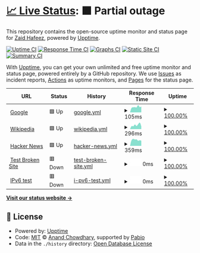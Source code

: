 # [📈 Live Status](https://zaidhafeeez.github.io/status-page): <!--live status--> **🟧 Partial outage**

This repository contains the open-source uptime monitor and status page for [Zaid Hafeez](https://zaidhafeeez.github.io/status-page), powered by [Upptime](https://github.com/upptime/upptime).

[![Uptime CI](https://github.com/zaidhafeeez/status-page/workflows/Uptime%20CI/badge.svg)](https://github.com/zaidhafeeez/status-page/actions?query=workflow%3A%22Uptime+CI%22)
[![Response Time CI](https://github.com/zaidhafeeez/status-page/workflows/Response%20Time%20CI/badge.svg)](https://github.com/zaidhafeeez/status-page/actions?query=workflow%3A%22Response+Time+CI%22)
[![Graphs CI](https://github.com/zaidhafeeez/status-page/workflows/Graphs%20CI/badge.svg)](https://github.com/zaidhafeeez/status-page/actions?query=workflow%3A%22Graphs+CI%22)
[![Static Site CI](https://github.com/zaidhafeeez/status-page/workflows/Static%20Site%20CI/badge.svg)](https://github.com/zaidhafeeez/status-page/actions?query=workflow%3A%22Static+Site+CI%22)
[![Summary CI](https://github.com/zaidhafeeez/status-page/workflows/Summary%20CI/badge.svg)](https://github.com/zaidhafeeez/status-page/actions?query=workflow%3A%22Summary+CI%22)

With [Upptime](https://upptime.js.org), you can get your own unlimited and free uptime monitor and status page, powered entirely by a GitHub repository. We use [Issues](https://github.com/zaidhafeeez/status-page/issues) as incident reports, [Actions](https://github.com/zaidhafeeez/status-page/actions) as uptime monitors, and [Pages](https://zaidhafeeez.github.io/status-page) for the status page.

<!--start: status pages-->
<!-- This summary is generated by Upptime (https://github.com/upptime/upptime) -->
<!-- Do not edit this manually, your changes will be overwritten -->
<!-- prettier-ignore -->
| URL | Status | History | Response Time | Uptime |
| --- | ------ | ------- | ------------- | ------ |
| <img alt="" src="https://icons.duckduckgo.com/ip3/www.google.com.ico" height="13"> [Google](https://www.google.com) | 🟩 Up | [google.yml](https://github.com/zaidhafeeez/status-page/commits/HEAD/history/google.yml) | <details><summary><img alt="Response time graph" src="./graphs/google/response-time-week.png" height="20"> 105ms</summary><br><a href="https://zaidhafeeez.github.io/status-page/history/google"><img alt="Response time 121" src="https://img.shields.io/endpoint?url=https%3A%2F%2Fraw.githubusercontent.com%2Fzaidhafeeez%2Fstatus-page%2FHEAD%2Fapi%2Fgoogle%2Fresponse-time.json"></a><br><a href="https://zaidhafeeez.github.io/status-page/history/google"><img alt="24-hour response time 113" src="https://img.shields.io/endpoint?url=https%3A%2F%2Fraw.githubusercontent.com%2Fzaidhafeeez%2Fstatus-page%2FHEAD%2Fapi%2Fgoogle%2Fresponse-time-day.json"></a><br><a href="https://zaidhafeeez.github.io/status-page/history/google"><img alt="7-day response time 105" src="https://img.shields.io/endpoint?url=https%3A%2F%2Fraw.githubusercontent.com%2Fzaidhafeeez%2Fstatus-page%2FHEAD%2Fapi%2Fgoogle%2Fresponse-time-week.json"></a><br><a href="https://zaidhafeeez.github.io/status-page/history/google"><img alt="30-day response time 129" src="https://img.shields.io/endpoint?url=https%3A%2F%2Fraw.githubusercontent.com%2Fzaidhafeeez%2Fstatus-page%2FHEAD%2Fapi%2Fgoogle%2Fresponse-time-month.json"></a><br><a href="https://zaidhafeeez.github.io/status-page/history/google"><img alt="1-year response time 121" src="https://img.shields.io/endpoint?url=https%3A%2F%2Fraw.githubusercontent.com%2Fzaidhafeeez%2Fstatus-page%2FHEAD%2Fapi%2Fgoogle%2Fresponse-time-year.json"></a></details> | <details><summary><a href="https://zaidhafeeez.github.io/status-page/history/google">100.00%</a></summary><a href="https://zaidhafeeez.github.io/status-page/history/google"><img alt="All-time uptime 100.00%" src="https://img.shields.io/endpoint?url=https%3A%2F%2Fraw.githubusercontent.com%2Fzaidhafeeez%2Fstatus-page%2FHEAD%2Fapi%2Fgoogle%2Fuptime.json"></a><br><a href="https://zaidhafeeez.github.io/status-page/history/google"><img alt="24-hour uptime 100.00%" src="https://img.shields.io/endpoint?url=https%3A%2F%2Fraw.githubusercontent.com%2Fzaidhafeeez%2Fstatus-page%2FHEAD%2Fapi%2Fgoogle%2Fuptime-day.json"></a><br><a href="https://zaidhafeeez.github.io/status-page/history/google"><img alt="7-day uptime 100.00%" src="https://img.shields.io/endpoint?url=https%3A%2F%2Fraw.githubusercontent.com%2Fzaidhafeeez%2Fstatus-page%2FHEAD%2Fapi%2Fgoogle%2Fuptime-week.json"></a><br><a href="https://zaidhafeeez.github.io/status-page/history/google"><img alt="30-day uptime 100.00%" src="https://img.shields.io/endpoint?url=https%3A%2F%2Fraw.githubusercontent.com%2Fzaidhafeeez%2Fstatus-page%2FHEAD%2Fapi%2Fgoogle%2Fuptime-month.json"></a><br><a href="https://zaidhafeeez.github.io/status-page/history/google"><img alt="1-year uptime 100.00%" src="https://img.shields.io/endpoint?url=https%3A%2F%2Fraw.githubusercontent.com%2Fzaidhafeeez%2Fstatus-page%2FHEAD%2Fapi%2Fgoogle%2Fuptime-year.json"></a></details>
| <img alt="" src="https://icons.duckduckgo.com/ip3/en.wikipedia.org.ico" height="13"> [Wikipedia](https://en.wikipedia.org) | 🟩 Up | [wikipedia.yml](https://github.com/zaidhafeeez/status-page/commits/HEAD/history/wikipedia.yml) | <details><summary><img alt="Response time graph" src="./graphs/wikipedia/response-time-week.png" height="20"> 296ms</summary><br><a href="https://zaidhafeeez.github.io/status-page/history/wikipedia"><img alt="Response time 227" src="https://img.shields.io/endpoint?url=https%3A%2F%2Fraw.githubusercontent.com%2Fzaidhafeeez%2Fstatus-page%2FHEAD%2Fapi%2Fwikipedia%2Fresponse-time.json"></a><br><a href="https://zaidhafeeez.github.io/status-page/history/wikipedia"><img alt="24-hour response time 141" src="https://img.shields.io/endpoint?url=https%3A%2F%2Fraw.githubusercontent.com%2Fzaidhafeeez%2Fstatus-page%2FHEAD%2Fapi%2Fwikipedia%2Fresponse-time-day.json"></a><br><a href="https://zaidhafeeez.github.io/status-page/history/wikipedia"><img alt="7-day response time 296" src="https://img.shields.io/endpoint?url=https%3A%2F%2Fraw.githubusercontent.com%2Fzaidhafeeez%2Fstatus-page%2FHEAD%2Fapi%2Fwikipedia%2Fresponse-time-week.json"></a><br><a href="https://zaidhafeeez.github.io/status-page/history/wikipedia"><img alt="30-day response time 230" src="https://img.shields.io/endpoint?url=https%3A%2F%2Fraw.githubusercontent.com%2Fzaidhafeeez%2Fstatus-page%2FHEAD%2Fapi%2Fwikipedia%2Fresponse-time-month.json"></a><br><a href="https://zaidhafeeez.github.io/status-page/history/wikipedia"><img alt="1-year response time 227" src="https://img.shields.io/endpoint?url=https%3A%2F%2Fraw.githubusercontent.com%2Fzaidhafeeez%2Fstatus-page%2FHEAD%2Fapi%2Fwikipedia%2Fresponse-time-year.json"></a></details> | <details><summary><a href="https://zaidhafeeez.github.io/status-page/history/wikipedia">100.00%</a></summary><a href="https://zaidhafeeez.github.io/status-page/history/wikipedia"><img alt="All-time uptime 100.00%" src="https://img.shields.io/endpoint?url=https%3A%2F%2Fraw.githubusercontent.com%2Fzaidhafeeez%2Fstatus-page%2FHEAD%2Fapi%2Fwikipedia%2Fuptime.json"></a><br><a href="https://zaidhafeeez.github.io/status-page/history/wikipedia"><img alt="24-hour uptime 100.00%" src="https://img.shields.io/endpoint?url=https%3A%2F%2Fraw.githubusercontent.com%2Fzaidhafeeez%2Fstatus-page%2FHEAD%2Fapi%2Fwikipedia%2Fuptime-day.json"></a><br><a href="https://zaidhafeeez.github.io/status-page/history/wikipedia"><img alt="7-day uptime 100.00%" src="https://img.shields.io/endpoint?url=https%3A%2F%2Fraw.githubusercontent.com%2Fzaidhafeeez%2Fstatus-page%2FHEAD%2Fapi%2Fwikipedia%2Fuptime-week.json"></a><br><a href="https://zaidhafeeez.github.io/status-page/history/wikipedia"><img alt="30-day uptime 100.00%" src="https://img.shields.io/endpoint?url=https%3A%2F%2Fraw.githubusercontent.com%2Fzaidhafeeez%2Fstatus-page%2FHEAD%2Fapi%2Fwikipedia%2Fuptime-month.json"></a><br><a href="https://zaidhafeeez.github.io/status-page/history/wikipedia"><img alt="1-year uptime 100.00%" src="https://img.shields.io/endpoint?url=https%3A%2F%2Fraw.githubusercontent.com%2Fzaidhafeeez%2Fstatus-page%2FHEAD%2Fapi%2Fwikipedia%2Fuptime-year.json"></a></details>
| <img alt="" src="https://icons.duckduckgo.com/ip3/news.ycombinator.com.ico" height="13"> [Hacker News](https://news.ycombinator.com) | 🟩 Up | [hacker-news.yml](https://github.com/zaidhafeeez/status-page/commits/HEAD/history/hacker-news.yml) | <details><summary><img alt="Response time graph" src="./graphs/hacker-news/response-time-week.png" height="20"> 359ms</summary><br><a href="https://zaidhafeeez.github.io/status-page/history/hacker-news"><img alt="Response time 318" src="https://img.shields.io/endpoint?url=https%3A%2F%2Fraw.githubusercontent.com%2Fzaidhafeeez%2Fstatus-page%2FHEAD%2Fapi%2Fhacker-news%2Fresponse-time.json"></a><br><a href="https://zaidhafeeez.github.io/status-page/history/hacker-news"><img alt="24-hour response time 147" src="https://img.shields.io/endpoint?url=https%3A%2F%2Fraw.githubusercontent.com%2Fzaidhafeeez%2Fstatus-page%2FHEAD%2Fapi%2Fhacker-news%2Fresponse-time-day.json"></a><br><a href="https://zaidhafeeez.github.io/status-page/history/hacker-news"><img alt="7-day response time 359" src="https://img.shields.io/endpoint?url=https%3A%2F%2Fraw.githubusercontent.com%2Fzaidhafeeez%2Fstatus-page%2FHEAD%2Fapi%2Fhacker-news%2Fresponse-time-week.json"></a><br><a href="https://zaidhafeeez.github.io/status-page/history/hacker-news"><img alt="30-day response time 320" src="https://img.shields.io/endpoint?url=https%3A%2F%2Fraw.githubusercontent.com%2Fzaidhafeeez%2Fstatus-page%2FHEAD%2Fapi%2Fhacker-news%2Fresponse-time-month.json"></a><br><a href="https://zaidhafeeez.github.io/status-page/history/hacker-news"><img alt="1-year response time 318" src="https://img.shields.io/endpoint?url=https%3A%2F%2Fraw.githubusercontent.com%2Fzaidhafeeez%2Fstatus-page%2FHEAD%2Fapi%2Fhacker-news%2Fresponse-time-year.json"></a></details> | <details><summary><a href="https://zaidhafeeez.github.io/status-page/history/hacker-news">100.00%</a></summary><a href="https://zaidhafeeez.github.io/status-page/history/hacker-news"><img alt="All-time uptime 100.00%" src="https://img.shields.io/endpoint?url=https%3A%2F%2Fraw.githubusercontent.com%2Fzaidhafeeez%2Fstatus-page%2FHEAD%2Fapi%2Fhacker-news%2Fuptime.json"></a><br><a href="https://zaidhafeeez.github.io/status-page/history/hacker-news"><img alt="24-hour uptime 100.00%" src="https://img.shields.io/endpoint?url=https%3A%2F%2Fraw.githubusercontent.com%2Fzaidhafeeez%2Fstatus-page%2FHEAD%2Fapi%2Fhacker-news%2Fuptime-day.json"></a><br><a href="https://zaidhafeeez.github.io/status-page/history/hacker-news"><img alt="7-day uptime 100.00%" src="https://img.shields.io/endpoint?url=https%3A%2F%2Fraw.githubusercontent.com%2Fzaidhafeeez%2Fstatus-page%2FHEAD%2Fapi%2Fhacker-news%2Fuptime-week.json"></a><br><a href="https://zaidhafeeez.github.io/status-page/history/hacker-news"><img alt="30-day uptime 100.00%" src="https://img.shields.io/endpoint?url=https%3A%2F%2Fraw.githubusercontent.com%2Fzaidhafeeez%2Fstatus-page%2FHEAD%2Fapi%2Fhacker-news%2Fuptime-month.json"></a><br><a href="https://zaidhafeeez.github.io/status-page/history/hacker-news"><img alt="1-year uptime 100.00%" src="https://img.shields.io/endpoint?url=https%3A%2F%2Fraw.githubusercontent.com%2Fzaidhafeeez%2Fstatus-page%2FHEAD%2Fapi%2Fhacker-news%2Fuptime-year.json"></a></details>
| <img alt="" src="https://icons.duckduckgo.com/ip3/thissitedoesnotexist.koj.co.ico" height="13"> [Test Broken Site](https://thissitedoesnotexist.koj.co) | 🟥 Down | [test-broken-site.yml](https://github.com/zaidhafeeez/status-page/commits/HEAD/history/test-broken-site.yml) | <details><summary><img alt="Response time graph" src="./graphs/test-broken-site/response-time-week.png" height="20"> 0ms</summary><br><a href="https://zaidhafeeez.github.io/status-page/history/test-broken-site"><img alt="Response time 0" src="https://img.shields.io/endpoint?url=https%3A%2F%2Fraw.githubusercontent.com%2Fzaidhafeeez%2Fstatus-page%2FHEAD%2Fapi%2Ftest-broken-site%2Fresponse-time.json"></a><br><a href="https://zaidhafeeez.github.io/status-page/history/test-broken-site"><img alt="24-hour response time 0" src="https://img.shields.io/endpoint?url=https%3A%2F%2Fraw.githubusercontent.com%2Fzaidhafeeez%2Fstatus-page%2FHEAD%2Fapi%2Ftest-broken-site%2Fresponse-time-day.json"></a><br><a href="https://zaidhafeeez.github.io/status-page/history/test-broken-site"><img alt="7-day response time 0" src="https://img.shields.io/endpoint?url=https%3A%2F%2Fraw.githubusercontent.com%2Fzaidhafeeez%2Fstatus-page%2FHEAD%2Fapi%2Ftest-broken-site%2Fresponse-time-week.json"></a><br><a href="https://zaidhafeeez.github.io/status-page/history/test-broken-site"><img alt="30-day response time 0" src="https://img.shields.io/endpoint?url=https%3A%2F%2Fraw.githubusercontent.com%2Fzaidhafeeez%2Fstatus-page%2FHEAD%2Fapi%2Ftest-broken-site%2Fresponse-time-month.json"></a><br><a href="https://zaidhafeeez.github.io/status-page/history/test-broken-site"><img alt="1-year response time 0" src="https://img.shields.io/endpoint?url=https%3A%2F%2Fraw.githubusercontent.com%2Fzaidhafeeez%2Fstatus-page%2FHEAD%2Fapi%2Ftest-broken-site%2Fresponse-time-year.json"></a></details> | <details><summary><a href="https://zaidhafeeez.github.io/status-page/history/test-broken-site">100.00%</a></summary><a href="https://zaidhafeeez.github.io/status-page/history/test-broken-site"><img alt="All-time uptime 100.00%" src="https://img.shields.io/endpoint?url=https%3A%2F%2Fraw.githubusercontent.com%2Fzaidhafeeez%2Fstatus-page%2FHEAD%2Fapi%2Ftest-broken-site%2Fuptime.json"></a><br><a href="https://zaidhafeeez.github.io/status-page/history/test-broken-site"><img alt="24-hour uptime 100.00%" src="https://img.shields.io/endpoint?url=https%3A%2F%2Fraw.githubusercontent.com%2Fzaidhafeeez%2Fstatus-page%2FHEAD%2Fapi%2Ftest-broken-site%2Fuptime-day.json"></a><br><a href="https://zaidhafeeez.github.io/status-page/history/test-broken-site"><img alt="7-day uptime 100.00%" src="https://img.shields.io/endpoint?url=https%3A%2F%2Fraw.githubusercontent.com%2Fzaidhafeeez%2Fstatus-page%2FHEAD%2Fapi%2Ftest-broken-site%2Fuptime-week.json"></a><br><a href="https://zaidhafeeez.github.io/status-page/history/test-broken-site"><img alt="30-day uptime 100.00%" src="https://img.shields.io/endpoint?url=https%3A%2F%2Fraw.githubusercontent.com%2Fzaidhafeeez%2Fstatus-page%2FHEAD%2Fapi%2Ftest-broken-site%2Fuptime-month.json"></a><br><a href="https://zaidhafeeez.github.io/status-page/history/test-broken-site"><img alt="1-year uptime 100.00%" src="https://img.shields.io/endpoint?url=https%3A%2F%2Fraw.githubusercontent.com%2Fzaidhafeeez%2Fstatus-page%2FHEAD%2Fapi%2Ftest-broken-site%2Fuptime-year.json"></a></details>
| <img alt="" src="https://icons.duckduckgo.com/ip3/null.ico" height="13"> [IPv6 test](forwardemail.net) | 🟥 Down | [i-pv6-test.yml](https://github.com/zaidhafeeez/status-page/commits/HEAD/history/i-pv6-test.yml) | <details><summary><img alt="Response time graph" src="./graphs/i-pv6-test/response-time-week.png" height="20"> 0ms</summary><br><a href="https://zaidhafeeez.github.io/status-page/history/i-pv6-test"><img alt="Response time 0" src="https://img.shields.io/endpoint?url=https%3A%2F%2Fraw.githubusercontent.com%2Fzaidhafeeez%2Fstatus-page%2FHEAD%2Fapi%2Fi-pv6-test%2Fresponse-time.json"></a><br><a href="https://zaidhafeeez.github.io/status-page/history/i-pv6-test"><img alt="24-hour response time 0" src="https://img.shields.io/endpoint?url=https%3A%2F%2Fraw.githubusercontent.com%2Fzaidhafeeez%2Fstatus-page%2FHEAD%2Fapi%2Fi-pv6-test%2Fresponse-time-day.json"></a><br><a href="https://zaidhafeeez.github.io/status-page/history/i-pv6-test"><img alt="7-day response time 0" src="https://img.shields.io/endpoint?url=https%3A%2F%2Fraw.githubusercontent.com%2Fzaidhafeeez%2Fstatus-page%2FHEAD%2Fapi%2Fi-pv6-test%2Fresponse-time-week.json"></a><br><a href="https://zaidhafeeez.github.io/status-page/history/i-pv6-test"><img alt="30-day response time 0" src="https://img.shields.io/endpoint?url=https%3A%2F%2Fraw.githubusercontent.com%2Fzaidhafeeez%2Fstatus-page%2FHEAD%2Fapi%2Fi-pv6-test%2Fresponse-time-month.json"></a><br><a href="https://zaidhafeeez.github.io/status-page/history/i-pv6-test"><img alt="1-year response time 0" src="https://img.shields.io/endpoint?url=https%3A%2F%2Fraw.githubusercontent.com%2Fzaidhafeeez%2Fstatus-page%2FHEAD%2Fapi%2Fi-pv6-test%2Fresponse-time-year.json"></a></details> | <details><summary><a href="https://zaidhafeeez.github.io/status-page/history/i-pv6-test">100.00%</a></summary><a href="https://zaidhafeeez.github.io/status-page/history/i-pv6-test"><img alt="All-time uptime 100.00%" src="https://img.shields.io/endpoint?url=https%3A%2F%2Fraw.githubusercontent.com%2Fzaidhafeeez%2Fstatus-page%2FHEAD%2Fapi%2Fi-pv6-test%2Fuptime.json"></a><br><a href="https://zaidhafeeez.github.io/status-page/history/i-pv6-test"><img alt="24-hour uptime 100.00%" src="https://img.shields.io/endpoint?url=https%3A%2F%2Fraw.githubusercontent.com%2Fzaidhafeeez%2Fstatus-page%2FHEAD%2Fapi%2Fi-pv6-test%2Fuptime-day.json"></a><br><a href="https://zaidhafeeez.github.io/status-page/history/i-pv6-test"><img alt="7-day uptime 100.00%" src="https://img.shields.io/endpoint?url=https%3A%2F%2Fraw.githubusercontent.com%2Fzaidhafeeez%2Fstatus-page%2FHEAD%2Fapi%2Fi-pv6-test%2Fuptime-week.json"></a><br><a href="https://zaidhafeeez.github.io/status-page/history/i-pv6-test"><img alt="30-day uptime 100.00%" src="https://img.shields.io/endpoint?url=https%3A%2F%2Fraw.githubusercontent.com%2Fzaidhafeeez%2Fstatus-page%2FHEAD%2Fapi%2Fi-pv6-test%2Fuptime-month.json"></a><br><a href="https://zaidhafeeez.github.io/status-page/history/i-pv6-test"><img alt="1-year uptime 100.00%" src="https://img.shields.io/endpoint?url=https%3A%2F%2Fraw.githubusercontent.com%2Fzaidhafeeez%2Fstatus-page%2FHEAD%2Fapi%2Fi-pv6-test%2Fuptime-year.json"></a></details>

<!--end: status pages-->

[**Visit our status website →**](https://zaidhafeeez.github.io/status-page)

## 📄 License

- Powered by: [Upptime](https://github.com/upptime/upptime)
- Code: [MIT](./LICENSE) © [Anand Chowdhary](https://anandchowdhary.com), supported by [Pabio](https://pabio.com)
- Data in the `./history` directory: [Open Database License](https://opendatacommons.org/licenses/odbl/1-0/)
